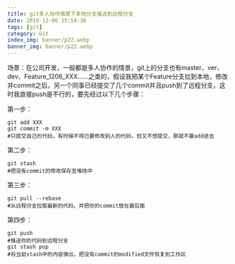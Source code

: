 ```yaml
---
title: git多人协作情景下本地分支推送到远程分支
date: 2019-12-06 15:54:36
tags: [git]
category: Git
index_img: banner/p22.webp
banner_img: banner/p22.webp
---
```


 场景：在公司开发，一般都是多人协作的情景，git上的分支也有master、ver、dev、Feature_1206_XXX......之类的，假设我把某个Feature分支拉到本地，修改并commit之后，另一个同事已经提交了几个commit并且push到了远程分支，这时我直接push是不行的，要先经过以下几个步骤：

<!--more-->

第一步：

``` 
git add XXX
git commit -m XXX
#只提交自己的代码，有时候不得已要修改别人的代码，但又不想提交，那就不要add进去
```

第二步：

```
git stash   
#把没有commit的修改保存至堆栈中
```

第三步：

```
git pull --rebase
#从远程分支拉取最新的代码，并把你的commit放在最后面
```

第四步：

```
git push
#推送你的代码到远程分支
git stash pop
#将当前stash中的内容弹出，把没有commit的modified文件恢复到工作区
```

